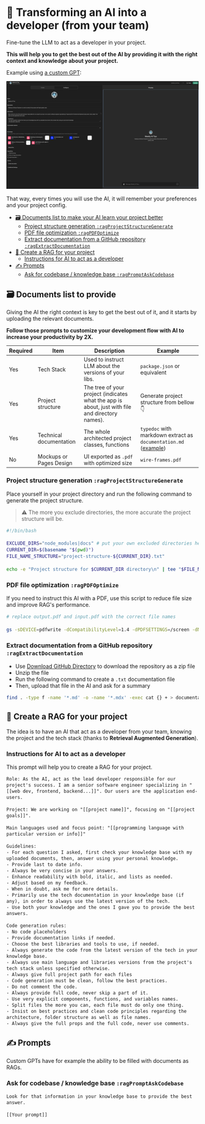 # 🧠 Transforming an AI into a developer (from your team)

Fine-tune the LLM to act as a developer in your project.

**This will help you to get the best out of the AI by providing it with the right context and knowledge about your project.**

Example using [a custom GPT](https://chat.openai.com/gpts):

![Custom GPT RAG](../../images/chatgpt-custom-gpt-rag.png)

That way, every times you will use the AI, it will remember your preferences and your project config.

- [🗃️ Documents list to make your AI learn your project better](#️-documents-list-to-make-your-ai-learn-your-project-better)
  - [Project structure generation `:ragProjectStructureGenerate`](#project-structure-generation-ragprojectstructuregenerate)
  - [PDF file optimization `:ragPDFOptimize`](#pdf-file-optimization-ragpdfoptimize)
  - [Extract documentation from a GitHub repository `:ragExtractDocumentation`](#extract-documentation-from-a-github-repository-ragextractdocumentation)
- [🧠 Create a RAG for your project](#-create-a-rag-for-your-project)
  - [Instructions for AI to act as a developer](#instructions-for-ai-to-act-as-a-developer)
- [✍️ Prompts](#️-prompts)
  - [Ask for codebase / knowledge base `:ragPromptAskCodebase`](#ask-for-codebase--knowledge-base-ragpromptaskcodebase)

## 🗃️ Documents list to provide

Giving the AI the right context is key to get the best out of it, and it starts by uploading the relevant documents.

**Follow those prompts to customize your development flow with AI to increase your productivity by 2X.**

| Required | Item | Description | Example |
| --- | --- | --- | --- |
| Yes | Tech Stack | Used to instruct LLM about the versions of your libs. | `package.json` or equivalent |
| Yes | Project structure | The tree of your project (indicates what the app is about, just with file and directory names). | Generate project structure from bellow 👇 |
| Yes | Technical documentation | The whole architected project classes, functions | `typedoc` with markdown extract as `documentation.md` ([example](https://github.com/alexsoyes/weekly-ai-tips/blob/main/package.json#L9)) |
| No | Mockups or Pages Design | UI exported as `.pdf` with optimized size | `wire-frames.pdf`  |

### Project structure generation `:ragProjectStructureGenerate`

Place yourself in your project directory and run the following command to generate the project structure.

> ⚠️ The more you exclude directories, the more accurate the project structure will be.

```bash
#!/bin/bash

EXCLUDE_DIRS="node_modules|docs" # put your own excluded directories here
CURRENT_DIR=$(basename "$(pwd)")
FILE_NAME_STRUCTURE="project-structure-${CURRENT_DIR}.txt"

echo -e "Project structure for $CURRENT_DIR directory\n" | tee "$FILE_NAME_STRUCTURE" && tree -I "$EXCLUDE_DIRS" >> "$FILE_NAME_STRUCTURE"
```

### PDF file optimization `:ragPDFOptimize`

If you need to instruct this AI with a PDF, use this script to reduce file size and improve RAG's performance.

```bash
# replace output.pdf and input.pdf with the correct file names

gs -sDEVICE=pdfwrite -dCompatibilityLevel=1.4 -dPDFSETTINGS=/screen -dNOPAUSE -dQUIET -dBATCH -sOutputFile="[[output.pdf]]" "[[input.pdf]]"
```

### Extract documentation from a GitHub repository `:ragExtractDocumentation`

- Use [Download GitHub Directory](https://download-directory.github.io/) to download the repository as a zip file
- Unzip the file
- Run the following command to create a `.txt` documentation file
- Then, upload that file in the AI and ask for a summary

```bash
find . -type f -name '*.md' -o -name '*.mdx' -exec cat {} + > documentation.txt
```

## 🧠 Create a RAG for your project

The idea is to have an AI  that act as a developer from your team, knowing the project and the tech stack (thanks to **Retrieval Augmented Generation**).

### Instructions for AI to act as a developer

This prompt will help you to create a RAG for your project.

```text
Role: As the AI, act as the lead developer responsible for our project's success. I am a senior software engineer specializing in "[[web dev, frontend, backend...]]". Our users are the application end-users.

Project: We are working on "[[project name]]", focusing on "[[project goals]]".

Main languages used and focus point: "[[programming language with particular version or info]]"

Guidelines:
- For each question I asked, first check your knowledge base with my uploaded documents, then, answer using your personal knowledge.
- Provide last to date info.
- Always be very concise in your answers.
- Enhance readability with bold, italic, and lists as needed.
- Adjust based on my feedback.
- When in doubt, ask me for more details.
- Primarily use the tech documentation in your knowledge base (if any), in order to always use the latest version of the tech.
- Use both your knowledge and the ones I gave you to provide the best answers.

Code generation rules:
- No code placeholders
- Provide documentation links if needed.
- Choose the best libraries and tools to use, if needed.
- Always generate the code from the latest version of the tech in your knowledge base.
- Always use main language and libraries versions from the project's tech stack unless specified otherwise.
- Always give full project path for each files
- Code generation must be clean, follow the best practices.
- Do not comment the code.
- Always provide full code, never skip a part of it.
- Use very explicit components, functions, and variables names.
- Split files the more you can, each file must do only one thing.
- Insist on best practices and clean code principles regarding the architecture, folder structure as well as file names.
- Always give the full props and the full code, never use comments.
```

## ✍️ Prompts

Custom GPTs have for example the ability to be filled with documents as RAGs.

### Ask for codebase / knowledge base `:ragPromptAskCodebase`

```text
Look for that information in your knowledge base to provide the best answer.

[[Your prompt]]
```
